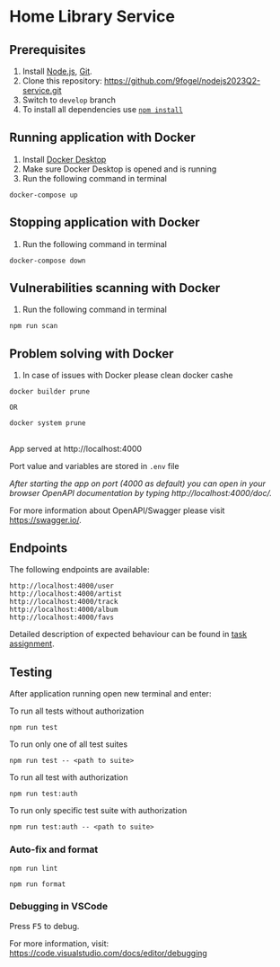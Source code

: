 # Home Library Service

## Prerequisites
1. Install [Node.js](https://nodejs.org/en/download/), [Git](https://git-scm.com/downloads).
2. Clone this repository: https://github.com/9fogel/nodejs2023Q2-service.git
3. Switch to `develop` branch
4. To install all dependencies use [`npm install`](https://docs.npmjs.com/cli/install)

## Running application with Docker
1. Install [Docker Desktop](https://docs.docker.com/engine/install/)
2. Make sure Docker Desktop is opened and is running
3. Run the following command in terminal

```
docker-compose up
```
## Stopping application with Docker
1. Run the following command in terminal

```
docker-compose down
```
## Vulnerabilities scanning with Docker
1. Run the following command in terminal

```
npm run scan
```

## Problem solving with Docker
1. In case of issues with Docker please clean docker cashe

```
docker builder prune

OR

docker system prune
```
##
App served at http://localhost:4000

Port value and variables are stored in `.env` file

_After starting the app on port (4000 as default) you can open
in your browser OpenAPI documentation by typing http://localhost:4000/doc/._

For more information about OpenAPI/Swagger please visit https://swagger.io/.

## Endpoints
The following endpoints are available:
```
http://localhost:4000/user
http://localhost:4000/artist
http://localhost:4000/track
http://localhost:4000/album
http://localhost:4000/favs
```
Detailed description of expected behaviour can be found in [task assignment](https://github.com/AlreadyBored/nodejs-assignments/blob/main/assignments/rest-service/assignment.md).

## Testing

After application running open new terminal and enter:

To run all tests without authorization

```
npm run test
```

To run only one of all test suites

```
npm run test -- <path to suite>
```

To run all test with authorization

```
npm run test:auth
```

To run only specific test suite with authorization

```
npm run test:auth -- <path to suite>
```

### Auto-fix and format

```
npm run lint
```

```
npm run format
```

### Debugging in VSCode

Press <kbd>F5</kbd> to debug.

For more information, visit: https://code.visualstudio.com/docs/editor/debugging